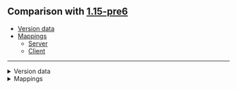 ## Comparison with [1.15-pre6](https://github.com/PixiGeko/Minecraft-generated-data/tree/1.15-pre6)

- [Version data](#version-data)
- [Mappings](#mappings)
  - [Server](#server)
  - [Client](#client)

<hr/>
<details><summary>Version data</summary>
<table><tr><th></th><th align="left">1.15-pre6</th><th>1.15-pre7</th></tr><tr><td>World version</td><td><code>2223</code></td><td><code>2224</code></td></tr><tr><td>Protocol version</td><td><code>571</code></td><td><code>572</code></td></tr></table>
</details>
<details><summary>Mappings</summary>
<h2>Server</h2>









































































































































































































































































































































































































































































































































































































































































































































































































































































































































































































































































































































































































































































































































































































































































































































































































































































































































































































































































































































































































<h2>Client</h2>
</details>